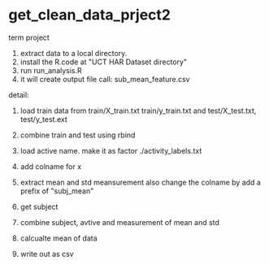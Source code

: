 get_clean_data_prject2
======================

term project 

1. extract data to a local directory. 
2. install the R.code at "UCT HAR Dataset directory"
3. run run_analysis.R
4. it will create output file call: sub_mean_feature.csv


detail:
1. load train data from train/X_train.txt train/y_train.txt 
   and test/X_test.txt, test/y_test.ext

2. combine train and test using rbind

3. load active name. make it as factor  ./activity_labels.txt

4. add colname for x

5. extract mean and std meansurement
   also change the colname by add a prefix of "subj_mean"

6. get subject 

7. combine subject, avtive and  measurement of mean and std

8. calcualte mean of data

9. write out as csv
